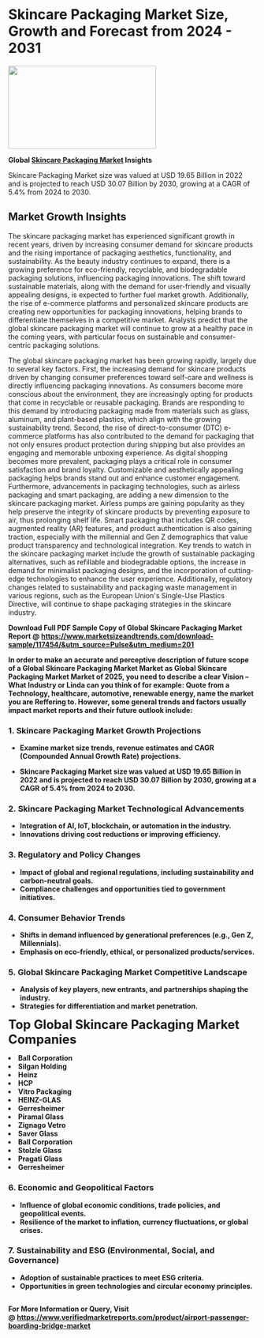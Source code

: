<H1>Skincare Packaging Market Size, Growth and Forecast from 2024 - 2031</H1><img class="aligncenter size-medium wp-image-584254" src="https://thirdeyenews.in/wp-content/uploads/2024/09/Global-Market-Research-300x168.jpeg" alt="" width="300" height="168" /><p><strong>Global&nbsp;<a href="https://www.marketsizeandtrends.com/download-sample/117454/&amp;utm_source=Pulse&amp;utm_medium=201">Skincare Packaging Market</a> Insights</strong></p><p>Skincare Packaging Market size was valued at USD 19.65 Billion in 2022 and is projected to reach USD 30.07 Billion by 2030, growing at a CAGR of 5.4% from 2024 to 2030.</p><p><h2>Market Growth Insights</h2> <p>The skincare packaging market has experienced significant growth in recent years, driven by increasing consumer demand for skincare products and the rising importance of packaging aesthetics, functionality, and sustainability. As the beauty industry continues to expand, there is a growing preference for eco-friendly, recyclable, and biodegradable packaging solutions, influencing packaging innovations. The shift toward sustainable materials, along with the demand for user-friendly and visually appealing designs, is expected to further fuel market growth. Additionally, the rise of e-commerce platforms and personalized skincare products are creating new opportunities for packaging innovations, helping brands to differentiate themselves in a competitive market. Analysts predict that the global skincare packaging market will continue to grow at a healthy pace in the coming years, with particular focus on sustainable and consumer-centric packaging solutions.</p> <p><strong></strong></p> <p>The global skincare packaging market has been growing rapidly, largely due to several key factors. First, the increasing demand for skincare products driven by changing consumer preferences toward self-care and wellness is directly influencing packaging innovations. As consumers become more conscious about the environment, they are increasingly opting for products that come in recyclable or reusable packaging. Brands are responding to this demand by introducing packaging made from materials such as glass, aluminum, and plant-based plastics, which align with the growing sustainability trend. Second, the rise of direct-to-consumer (DTC) e-commerce platforms has also contributed to the demand for packaging that not only ensures product protection during shipping but also provides an engaging and memorable unboxing experience. As digital shopping becomes more prevalent, packaging plays a critical role in consumer satisfaction and brand loyalty. Customizable and aesthetically appealing packaging helps brands stand out and enhance customer engagement. Furthermore, advancements in packaging technologies, such as airless packaging and smart packaging, are adding a new dimension to the skincare packaging market. Airless pumps are gaining popularity as they help preserve the integrity of skincare products by preventing exposure to air, thus prolonging shelf life. Smart packaging that includes QR codes, augmented reality (AR) features, and product authentication is also gaining traction, especially with the millennial and Gen Z demographics that value product transparency and technological integration. Key trends to watch in the skincare packaging market include the growth of sustainable packaging alternatives, such as refillable and biodegradable options, the increase in demand for minimalist packaging designs, and the incorporation of cutting-edge technologies to enhance the user experience. Additionally, regulatory changes related to sustainability and packaging waste management in various regions, such as the European Union's Single-Use Plastics Directive, will continue to shape packaging strategies in the skincare industry.</p> <p><strong></p><p><span class=""><strong>Download Full PDF Sample Copy of Global Skincare Packaging Market Report</strong> @ <a href="https://www.marketsizeandtrends.com/download-sample/117454/&amp;utm_source=Pulse&amp;utm_medium=201" target="_blank">https://www.marketsizeandtrends.com/download-sample/117454/&amp;utm_source=Pulse&amp;utm_medium=201</a></span></p><p>In order to make an accurate and perceptive description of future scope of a Global&nbsp;Skincare Packaging Market Market as Global&nbsp;Skincare Packaging Market Market of 2025, you need to describe a clear Vision &ndash; What Industry or Linda can you think of for example: Quote from a Technology, healthcare, automotive, renewable energy, name the market you are Reffering to. However, some general trends and factors usually impact market reports and their future outlook include:</p><h3>1.&nbsp;<strong>Skincare Packaging Market Growth Projections</strong></h3><ul><li>Examine market size trends, revenue estimates and CAGR (Compounded Annual Growth Rate) projections.</li><li><p>Skincare Packaging Market size was valued at USD 19.65 Billion in 2022 and is projected to reach USD 30.07 Billion by 2030, growing at a CAGR of 5.4% from 2024 to 2030.</p></li></ul><h3>2.&nbsp;<strong>Skincare Packaging Market Technological Advancements</strong></h3><ul><li>Integration of AI, IoT, blockchain, or automation in the industry.</li><li>Innovations driving cost reductions or improving efficiency.</li></ul><h3>3.&nbsp;<strong>Regulatory and Policy Changes</strong></h3><ul><li>Impact of global and regional regulations, including sustainability and carbon-neutral goals.</li><li>Compliance challenges and opportunities tied to government initiatives.</li></ul><h3>4.&nbsp;<strong>Consumer Behavior Trends</strong></h3><ul><li>Shifts in demand influenced by generational preferences (e.g., Gen Z, Millennials).</li><li>Emphasis on eco-friendly, ethical, or personalized products/services.</li></ul><h3>5.&nbsp;<strong>Global Skincare Packaging Market Competitive Landscape</strong></h3><ul><li>Analysis of key players, new entrants, and partnerships shaping the industry.</li><li>Strategies for differentiation and market penetration.</li></ul><p data-pm-slice="1 1 []"><span style="color: inherit; font-family: inherit; font-size: 25px;">Top Global Skincare Packaging Market Companies</span></p><div class="" data-test-id=""><p><li>Ball Corporation</li><li> Silgan Holding</li><li> Heinz</li><li> HCP</li><li> Vitro Packaging</li><li> HEINZ-GLAS</li><li> Gerresheimer</li><li> Piramal Glass</li><li> Zignago Vetro</li><li> Saver Glass</li><li> Ball Corporation</li><li> Stolzle Glass</li><li> Pragati Glass</li><li> Gerresheimer</li></p></div><h3>6.&nbsp;<strong>Economic and Geopolitical Factors</strong></h3><ul><li>Influence of global economic conditions, trade policies, and geopolitical events.</li><li>Resilience of the market to inflation, currency fluctuations, or global crises.</li></ul><h3>7.&nbsp;<strong>Sustainability and ESG (Environmental, Social, and Governance)</strong></h3><ul><li>Adoption of sustainable practices to meet ESG criteria.</li><li>Opportunities in green technologies and circular economy principles.</li></ul><h2><strong style="font-size: 14px;">For More Information or Query, Visit @&nbsp;</strong><a style="background-color: #ffffff; font-size: 14px;" href="https://www.marketsizeandtrends.com/report/skincare-packaging-market/" target="_blank">https://www.verifiedmarketreports.com/product/airport-passenger-boarding-bridge-market</a></h2>
